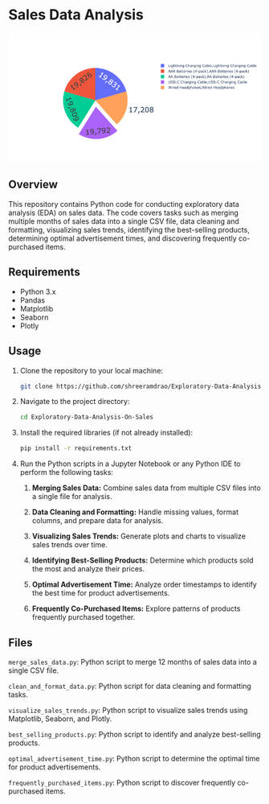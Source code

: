 # Sales Data Analysis

![Sales Analysis](newplot.png)

## Overview
This repository contains Python code for conducting exploratory data analysis (EDA) on sales data. The code covers tasks such as merging multiple months of sales data into a single CSV file, data cleaning and formatting, visualizing sales trends, identifying the best-selling products, determining optimal advertisement times, and discovering frequently co-purchased items.

## Requirements
- Python 3.x
- Pandas
- Matplotlib
- Seaborn
- Plotly

## Usage

1. Clone the repository to your local machine:
   ```bash
   git clone https://github.com/shreeramdrao/Exploratory-Data-Analysis-On-Sales.git

2. Navigate to the project directory:
   ```bash
   cd Exploratory-Data-Analysis-On-Sales

3. Install the required libraries (if not already installed):
   ```bash
   pip install -r requirements.txt

4. Run the Python scripts in a Jupyter Notebook or any Python IDE to perform the following tasks:

    1. **Merging Sales Data:** Combine sales data from multiple CSV files into a single file for analysis.
  
    3. **Data Cleaning and Formatting:** Handle missing values, format columns, and prepare data for analysis.

    4. **Visualizing Sales Trends:** Generate plots and charts to visualize sales trends over time.
    
    5. **Identifying Best-Selling Products:** Determine which products sold the most and analyze their prices.
    
    6. **Optimal Advertisement Time:** Analyze order timestamps to identify the best time for product advertisements.
    
    7. **Frequently Co-Purchased Items:** Explore patterns of products frequently purchased together.

## Files
`merge_sales_data.py`: Python script to merge 12 months of sales data into a single CSV file.

`clean_and_format_data.py`: Python script for data cleaning and formatting tasks.

`visualize_sales_trends.py`: Python script to visualize sales trends using Matplotlib, Seaborn, and Plotly.

`best_selling_products.py`: Python script to identify and analyze best-selling products.

`optimal_advertisement_time.py`: Python script to determine the optimal time for product advertisements.

`frequently_purchased_items.py`: Python script to discover frequently co-purchased items.




